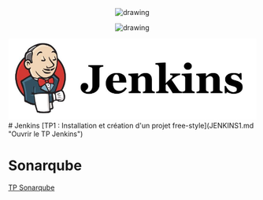 <center><img src="https://www.insa-rouen.fr/themes/custom/insa/assets/images/logo.png" alt="drawing" width="300"/>

<img src="https://www.soprasteria.fr/images/librariesprovider2/sopra-steria-fr-images/logo-home/logo-sopra-steria.png" alt="drawing" width="300"/></center>

<center><img src="images/jenkins.png"/></center>
# Jenkins
[TP1 : Installation et création d'un projet free-style](JENKINS1.md "Ouvrir le TP Jenkins")   


# Sonarqube
[TP Sonarqube](SONAR.md "Ouvrir le TP Sonarqube")




 
